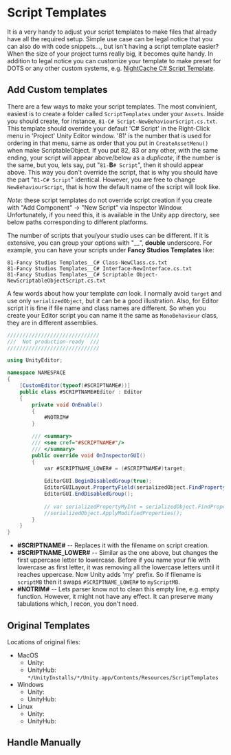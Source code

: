 # Script Templates

It is a very handy to adjust your script templates to make files that already have all the required setup. Simple use case can be legal notice that you can also do with code snippets..., but isn't having a script template easier? When the size of your project turns really big, it becomes quite handy. In addition to legal notice you can customize your template to make preset for DOTS or any other custom systems, e.g. [NightCache C# Script Template](https://github.com/ndsergeev/NightCache/blob/main/ScriptTemplates/81-C%23%20Script-NewBehaviourScript.cs.txt).

## Add Custom templates

There are a few ways to make your script templates. The most convinient, easiest is to create a folder called ```ScriptTemplates``` under your ```Assets```. Inside you should create, for instance, ```81-C# Script-NewBehaviourScript.cs.txt```. This template should override your default 'C# Script' in the Right-Click menu in 'Project' Unity Editor window. '81' is the number that is used for ordering in that menu, same as order that you put in ```CreateAssetMenu()``` when make ScriptableObject. If you put 82, 83 or any other, with the same ending, your script will appear above/below as a *duplicate*, if the number is the same, but you, lets say, put "```81-```**B**```# Script```", then it should appear above. This way you don't override the script, that is why you should have the part "```81-C# Script```" identical. However, you are free to change ```NewBehaviourScript```, that is how the default name of the script will look like.

*Note*: these script templates do not override script creation if you create with "Add Component" -> "New Script" via Inspector Window. Unfortunately, if you need this, it is available in the Unity app directory, see below paths corresponding to different platforms.

The number of scripts that you/your studio uses can be different. If it is extensive, you can group your options with "__", **double** underscore. For example, you can have your scripts under **Fancy Studios Templates** like: 

```81-Fancy Studios Templates__C# Class-NewClass.cs.txt``` \
```81-Fancy Studios Templates__C# Interface-NewInterface.cs.txt``` \
```81-Fancy Studios Templates__C# Scriptable Object-NewScriptableObjectScript.cs.txt```

A few words about how your template *can* look. I normally avoid ```target``` and use only ```serializedObject```, but it can be a good illustration. Also, for Editor script it is fine if file name and class names are different. So when you create your Editor script you can name it the same as ```MonoBehaviour``` class, they are in different assemblies.

```cs
//////////////////////////////
///  Not production-ready  ///
//////////////////////////////

using UnityEditor;

namespace NAMESPACE
{
    [CustomEditor(typeof(#SCRIPTNAME#))]
    public class #SCRIPTNAME#Editor : Editor
    {
        private void OnEnable()
        {
            #NOTRIM#
        }

        /// <summary>
        /// <see cref="#SCRIPTNAME#"/>
        /// </summary>
        public override void OnInspectorGUI()
        {
            var #SCRIPTNAME_LOWER# = (#SCRIPTNAME#)target;
            
            EditorGUI.BeginDisabledGroup(true);
            EditorGUILayout.PropertyField(serializedObject.FindProperty("m_Script"));
            EditorGUI.EndDisabledGroup();
            
            // var serializedPropertyMyInt = serializedObject.FindProperty("");
            //serializedObject.ApplyModifiedProperties();
        }
    }
}
```

* **#SCRIPTNAME#** -- Replaces it with the filename on script creation.
* **#SCRIPTNAME_LOWER#** -- Similar as the one above, but changes the first uppercase letter to lowercase. Before if you name your file with lowercase as first letter, it was removing all the lowercase letters until it reaches uppercase. Now Unity adds 'my' prefix. So if filename is ```scriptMB``` then it swaps ```#SCRIPTNAME_LOWER#``` to ```myScriptMB```.
* **#NOTRIM#** -- Lets parser know not to clean this empty line, e.g. empty function. However, it might not have any effect. It can preserve many tabulations which, I recon, you don't need.

## Original Templates

Locations of original files:
* MacOS
  * Unity: <!-- TODO -->
  * UnityHub: ```*/UnityInstalls/*/Unity.app/Contents/Resources/ScriptTemplates```
* Windows
  * Unity: <!-- TODO -->
  * UnityHub: <!-- TODO -->
* Linux
  * Unity: <!-- TODO -->
  * UnityHub: <!-- TODO -->

## Handle Manually

<!-- TODO: write about the option when you do the same via Editor Scripts -->
